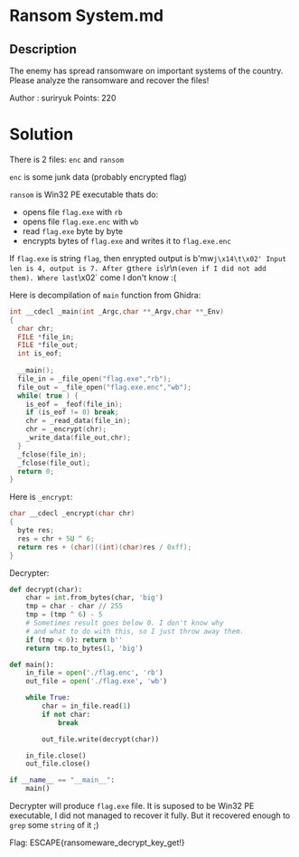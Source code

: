 # Ransom System.md
 
## Description

The enemy has spread ransomware on important systems of the country. Please analyze the ransomware and recover the files!

Author : suriryuk
Points: 220

# Solution
 
There is 2 files: `enc` and `ransom`

`enc` is some junk data (probably encrypted flag)

`ransom` is Win32 PE executable thats do:
  - opens file `flag.exe` with `rb`
  - opens file `flag.exe.enc` with `wb`
  - read `flag.exe` byte by byte
  - encrypts bytes of `flag.exe` and writes it to `flag.exe.enc`

If `flag.exe` is string `flag`, then enrypted output is  b'mw`j\x14\t\x02'
Input len is 4, output is 7. After `g` there is `\r\n` (even if I did not add them). Where last `\x02` come I don't know :(
    
Here is decompilation of `main` function from Ghidra:

```c
int __cdecl _main(int _Argc,char **_Argv,char **_Env)
{
  char chr;
  FILE *file_in;
  FILE *file_out;
  int is_eof;
  
  __main();
  file_in = _file_open("flag.exe","rb");
  file_out = _file_open("flag.exe.enc","wb");
  while( true ) {
    is_eof = _feof(file_in);
    if (is_eof != 0) break;
    chr = _read_data(file_in);
    chr = _encrypt(chr);
    _write_data(file_out,chr);
  }
  _fclose(file_in);
  _fclose(file_out);
  return 0;
}
```

Here is `_encrypt`:

```c
char __cdecl _encrypt(char chr)
{
  byte res;
  res = chr + 5U ^ 6;
  return res + (char)((int)(char)res / 0xff);
}
```

Decrypter: 

```python
def decrypt(char):
    char = int.from_bytes(char, 'big')
    tmp = char - char // 255
    tmp = (tmp ^ 6) - 5
    # Sometimes result goes below 0. I don't know why 
    # and what to do with this, so I just throw away them.
    if (tmp < 0): return b''
    return tmp.to_bytes(1, 'big')

def main():
    in_file = open('./flag.enc', 'rb')
    out_file = open('./flag.exe', 'wb')

    while True:
        char = in_file.read(1)
        if not char:
            break

        out_file.write(decrypt(char))

    in_file.close()
    out_file.close()

if __name__ == "__main__":
    main()
```

Decrypter will produce `flag.exe` file. It is suposed to be Win32 PE executable, I did not managed to recover it fully.
But it recovered enough to `grep` some `string` of it ;)

Flag: ESCAPE{ransomeware_decrypt_key_get!}
